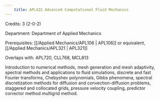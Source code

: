 ```yaml
---
    title: APL422 Advanced Computational Fluid Mechanics
---
```

Credits: 3 (2-0-2)

Department: Department of Applied Mechanics

Prerequisites: [[/Applied Mechanics/APL106 | APL106]] or equivalent, [[/Applied Mechanics/APL321 | APL321]]

Overlaps with: APL720, CLL768, MCL813

Introduction to numerical methods, mesh generation and mesh adaptivity, spectral methods and applications to fluid simulations, discrete and fast Fourier transforms, Chebyshev polynomials, Gibbs phenomena, spectral discretization methods for diffusion and convection-diffusion problems, staggered and collocated grids, pressure velocity coupling, predictor corrector method multigrid method.